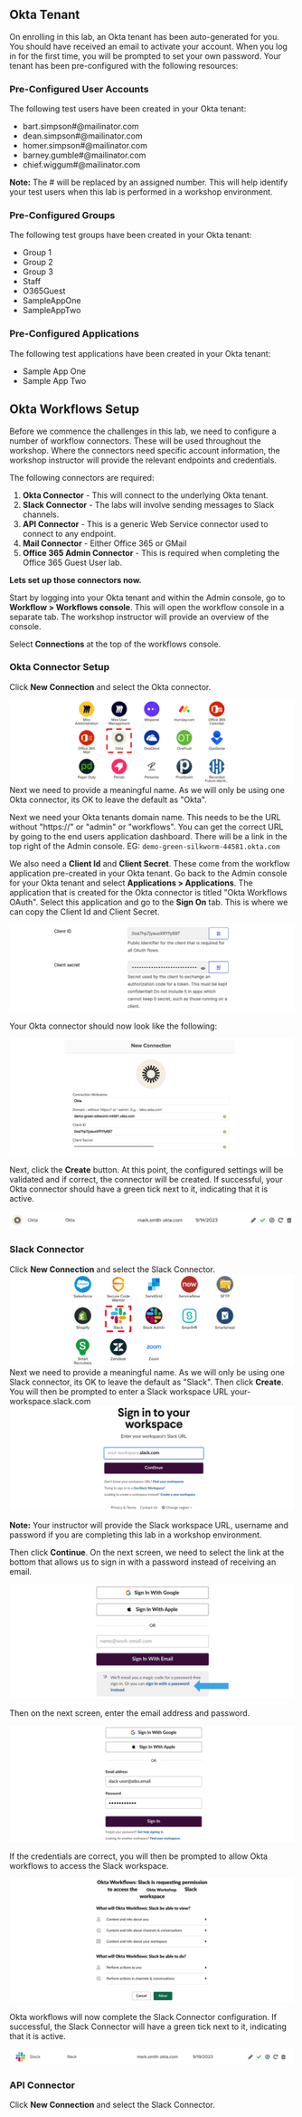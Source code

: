 ﻿## Okta Tenant

On enrolling in this lab, an Okta tenant has been auto-generated for you. You should have received an email to activate your account. When you log in for the first time, you will be prompted to set your own password.
Your tenant has been pre-configured with the following resources:

### Pre-Configured User Accounts
The following test users have been created in your Okta tenant:
 * bart.simpson#@mailinator.com
 * dean.simpson#@mailinator.com
 * homer.simpson#@mailinator.com
 * barney.gumble#@mailinator.com
 * chief.wiggum#@mailinator.com

**Note:**  The # will be replaced by an assigned number. This will help identify your test users when this lab is performed in a workshop environment.

### Pre-Configured Groups
The following test groups have been created in your Okta tenant:
-   Group 1
-   Group 2
-   Group 3
-   Staff
-   O365Guest
-   SampleAppOne
-   SampleAppTwo

### Pre-Configured Applications
The following test applications have been created in your Okta tenant:
-   Sample App One
-   Sample App Two

## Okta Workflows Setup
Before we commence the challenges in this lab, we need to configure a number of workflow connectors. These will be used throughout the workshop. Where the connectors need specific account information, the workshop instructor will provide the relevant endpoints and credentials. 

The following connectors are required:
1. **Okta Connector** - This will connect to the underlying Okta tenant.
2. **Slack Connector** - The labs will involve sending messages to Slack channels.
3. **API Connector** - This is a generic Web Service connector used to connect to any endpoint.
4. **Mail Connector** - Either Office 365 or GMail
5. **Office 365 Admin Connector** - This is required when completing the Office 365 Guest User lab.

**Lets set up those connectors now.**

Start by logging into your Okta tenant and within the Admin console, go to **Workflow > Workflows console**. This will open the workflow console in a separate tab. The workshop instructor will provide an overview of the console.

Select **Connections** at the top of the workflows console.

### Okta Connector Setup
Click **New Connection** and select the Okta connector.

![](https://github.com/iamse-blog/wic1-workshop/blob/main/images/002/image1.png?raw=true")
Next we need to provide a meaningful name. As we will only be using one Okta connector, its OK to leave the default as "Okta".

Next we need your Okta tenants domain name. This needs to be the URL without "https://" or "admin" or "workflows". You can get the correct URL by going to the end users application dashboard. There will be a link in the top right of the Admin console.
EG: 
`demo-green-silkworm-44581.okta.com`

We also need a **Client Id** and **Client Secret**. These come from the workflow application pre-created in your Okta tenant. Go back to the Admin console for your Okta tenant and select **Applications > Applications**. The application that is created for the Okta connector is titled "Okta Workflows OAuth". Select this application and go to the **Sign On** tab. This is where we can copy the Client Id and Client Secret.

![](https://github.com/iamse-blog/wic1-workshop/blob/main/images/002/image2.png?raw=true")

Your Okta connector should now look like the following:

![](https://github.com/iamse-blog/wic1-workshop/blob/main/images/002/image3.png?raw=true")

Next, click the **Create** button. At this point, the configured settings will be validated and if correct, the connector will be created. If successful, your Okta connector should have a green tick next to it, indicating that it is active.

![](https://github.com/iamse-blog/wic1-workshop/blob/main/images/002/image4.png?raw=true")

### Slack Connector
Click **New Connection** and select the Slack Connector.
![](https://github.com/iamse-blog/wic1-workshop/blob/main/images/002/image5.png?raw=true")
Next we need to provide a meaningful name. As we will only be using one Slack connector, its OK to leave the default as "Slack".
Then click **Create**.
You will then be prompted to enter a Slack workspace URL your-workspace.slack.com
![](https://github.com/iamse-blog/wic1-workshop/blob/main/images/002/image6.png?raw=true")

**Note:** Your instructor will provide the Slack workspace URL, username and password if you are completing this lab in a workshop environment.

Then click **Continue**.
On the next screen, we need to select the link at the bottom that allows us to sign in with a password instead of receiving an email.

![](https://github.com/iamse-blog/wic1-workshop/blob/main/images/002/image7.png?raw=true")

Then on the next screen, enter the email address and password.

![](https://github.com/iamse-blog/wic1-workshop/blob/main/images/002/image8.png?raw=true")

If the credentials are correct, you will then be prompted to allow Okta workflows to access the Slack workspace.

![](https://github.com/iamse-blog/wic1-workshop/blob/main/images/002/image9.png?raw=true")

Okta workflows will now complete the Slack Connector configuration. If successful, the Slack Connector will have a green tick next to it, indicating that it is active.

![](https://github.com/iamse-blog/wic1-workshop/blob/main/images/002/image10.png?raw=true")

### API Connector
Click **New Connection** and select the Slack Connector.


